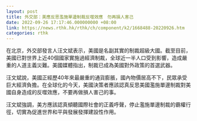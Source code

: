```yaml
---
layout: post
title: 外交部：美應反思濫施單邊制裁反噬效應　勿再損人害己
date: 2022-09-26 17:17:46.000000000 +08:00
link: https://news.rthk.hk/rthk/ch/component/k2/1668488-20220926.htm
categories: rthk
---
```


在北京，外交部發言人汪文斌表示，美國是名副其實的制裁超級大國。截至目前，美國已對世界上近40個國家實施過經濟制裁，全球近一半人口受到影響，造成嚴重的人道主義災難。美國媒體指出，制裁已成為美國對外政策的首選武器。

汪文斌說，美國正經歷40年來最嚴重的通貨膨脹，國內物價居高不下，民眾承受巨大經濟負擔。在全球化的今天，美國決策者應該認真反思美國濫施單邊制裁對美國自身造成的反噬效應，不要再做損人害己的事。

汪文斌強調，美方應該認真傾聽國際社會的正義呼聲，停止濫施單邊制裁的霸權行徑，切實為促進世界和平與發展發揮建設性作用。
